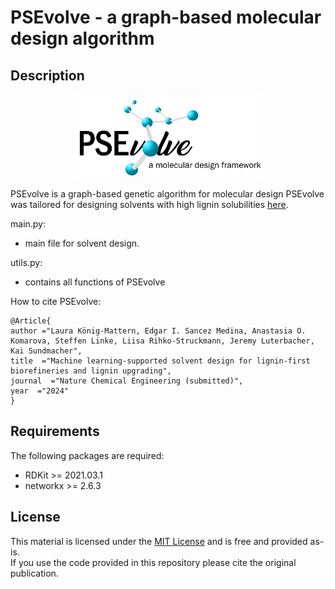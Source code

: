 # PSEvolve - a graph-based molecular design algorithm


## Description
<p align="center">
<img src="https://github.com/koenigmattern/PSEvolve/blob/main/auxil/PSEvolve_logo.png" width="300">
</p>

PSEvolve is a graph-based genetic algorithm for molecular design PSEvolve was tailored for designing
solvents with high lignin solubilities [here](https://github.com/koenigmattern/PSEvolve_lignin_solvents).


main.py:
- main file for solvent design. 

utils.py:
- contains all functions of PSEvolve

How to cite PSEvolve:

```
@Article{
author ="Laura König-Mattern, Edgar I. Sancez Medina, Anastasia O. Komarova, Steffen Linke, Liisa Rihko-Struckmann, Jeremy Luterbacher, Kai Sundmacher",
title  ="Machine learning-supported solvent design for lignin-first biorefineries and lignin upgrading",
journal  ="Nature Chemical Engineering (submitted)",
year  ="2024"
}
```
## Requirements

The following packages are required:

- RDKit >= 2021.03.1
- networkx >= 2.6.3


## License 

This material is licensed under the [MIT License](LICENSE) and is free and provided as-is. <br />
If you use the code provided in this repository please cite the original publication.